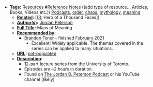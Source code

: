 - **[Tags](<Tags.md>):** [Resources](<Resources.md>) #[Reference Notes](<Reference Notes.md>) ((add type of resource... Articles, Books, Videos etc.)) [Podcasts](<Podcasts.md>), [order](<order.md>), [chaos](<chaos.md>), [mythology](<mythology.md>), [meaning](<meaning.md>) 
    - **[Related](<Related.md>):** [[[R:](<[[R:.md>) Hero of a Thousand Faces]]
    - **[Author(s)](<Author(s).md>):** [Jordan Peterson](<Jordan Peterson.md>)
    - **[Full Title](<Full Title.md>):** Maps of Meaning
    - **[Recommended by](<Recommended by.md>):** 
        - [Brandon Toner](<Brandon Toner.md>) - finished [February 2021](<February 2021.md>)
            - Excellent! Widely applicable. The themes covered in the series can be applied to many situations. 
    - **[URL](<URL.md>):** [not-populated](<not-populated.md>)
    - **[Description](<Description.md>):**
        - 12-part lecture series from the University of Toronto.
        - Episodes are ~2 hours in duration
        - Found on [The Jordan B. Peterson Podcast](<The Jordan B. Peterson Podcast.md>) or his YouTube channel (likely)
